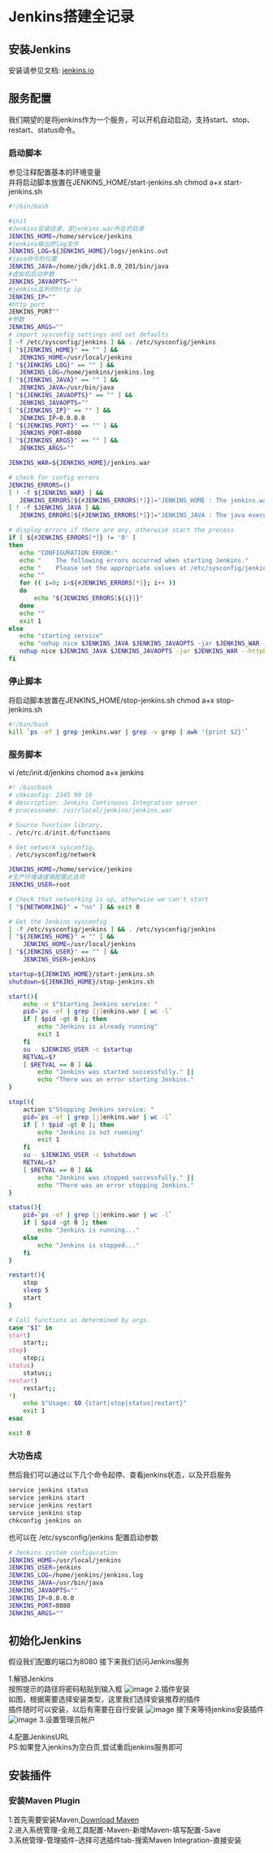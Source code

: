 # Jenkins搭建全记录
## 安装Jenkins
安装请参见文档:
 <a href="https://jenkins.io/doc/pipeline/tour/getting-started/">jenkins.io</a>
## 服务配置
我们期望的是将jenkins作为一个服务，可以开机自动启动，支持start、stop、restart、status命令。
 
### 启动脚本
参见注释配置基本的环境变量  
并将启动脚本放置在JENKINS_HOME/start-jenkins.sh
chmod a+x start-jenkins.sh
 ```bash
#!/bin/bash

#init
#Jenkins安装目录，即jenkins.war所在的目录
JENKINS_HOME=/home/service/jenkins
#jenkins输出的log文件
JENKINS_LOG=${JENKINS_HOME}/logs/jenkins.out
#java命令的位置
JENKINS_JAVA=/home/jdk/jdk1.8.0_201/bin/java
#虚拟机启动参数
JENKINS_JAVAOPTS=""
#jenkins监听的http ip
JENKINS_IP=""
#http port
JENKINS_PORT""
#参数
JENKINS_ARGS=""
# import sysconfig settings and set defaults
[ -f /etc/sysconfig/jenkins ] && . /etc/sysconfig/jenkins
[ "${JENKINS_HOME}" == "" ] &&
    JENKINS_HOME=/usr/local/jenkins
[ "${JENKINS_LOG}" == "" ] &&
    JENKINS_LOG=/home/jenkins/jenkins.log
[ "${JENKINS_JAVA}" == "" ] &&
    JENKINS_JAVA=/usr/bin/java
[ "${JENKINS_JAVAOPTS}" == "" ] &&
    JENKINS_JAVAOPTS=""
[ "${JENKINS_IP}" == "" ] &&
    JENKINS_IP=0.0.0.0
[ "${JENKINS_PORT}" == "" ] &&
    JENKINS_PORT=8080
[ "${JENKINS_ARGS}" == "" ] &&
    JENKINS_ARGS=""

JENKINS_WAR=${JENKINS_HOME}/jenkins.war

# check for config errors
JENKINS_ERRORS=()
[ ! -f ${JENKINS_WAR} ] &&
    JENKINS_ERRORS[${#JENKINS_ERRORS[*]}]="JENKINS_HOME : The jenkins.war could not be found at ${JENKINS_HOME}/jenkins.war"
[ ! -f $JENKINS_JAVA ] &&
    JENKINS_ERRORS[${#JENKINS_ERRORS[*]}]="JENKINS_JAVA : The java executable could not be found at $JENKINS_JAVA"

# display errors if there are any, otherwise start the process
if [ ${#JENKINS_ERRORS[*]} != '0' ]
then
    echo "CONFIGURATION ERROR:"
    echo "    The following errors occurred when starting Jenkins."
    echo "    Please set the appropriate values at /etc/sysconfig/jenkins"
    echo ""
    for (( i=0; i<${#JENKINS_ERRORS[*]}; i++ ))
    do
        echo "${JENKINS_ERRORS[${i}]}"
    done
    echo ""
    exit 1
else
    echo "starting service"
    echo "nohup nice $JENKINS_JAVA $JENKINS_JAVAOPTS -jar $JENKINS_WAR --httpListenAddress=$JENKINS_IP --httpPort=$JENKINS_PORT $> $JENKINS_LOG 2>&1 &"
    nohup nice $JENKINS_JAVA $JENKINS_JAVAOPTS -jar $JENKINS_WAR --httpListenAddress=$JENKINS_IP --httpPort=$JENKINS_PORT $> $JENKINS_LOG 2>&1 &
fi
```
### 停止脚本
将启动脚本放置在JENKINS_HOME/stop-jenkins.sh
chmod a+x stop-jenkins.sh
```bash
#!/bin/bash
kill `ps -ef | grep jenkins.war | grep -v grep | awk '{print $2}'`
```
### 服务脚本
vi /etc/init.d/jenkins
chomod a+x jenkins
```bash
#! /bin/bash
# chkconfig: 2345 90 10
# description: Jenkins Continuous Integration server
# processname: /usr/local/jenkins/jenkins.war

# Source function library.
. /etc/rc.d/init.d/functions

# Get network sysconfig.
. /etc/sysconfig/network

JENKINS_HOME=/home/service/jenkins
#生产环境请谨慎配置此选项
JENKINS_USER=root

# Check that networking is up, otherwise we can't start
[ "${NETWORKING}" = "no" ] && exit 0

# Get the Jenkins sysconfig
[ -f /etc/sysconfig/jenkins ] && . /etc/sysconfig/jenkins
[ "${JENKINS_HOME}" = "" ] &&
    JENKINS_HOME=/usr/local/jenkins
[ "${JENKINS_USER}" == "" ] &&
    JENKINS_USER=jenkins

startup=${JENKINS_HOME}/start-jenkins.sh
shutdown=${JENKINS_HOME}/stop-jenkins.sh

start(){
    echo -n $"Starting Jenkins service: "
    pid=`ps -ef | grep [j]enkins.war | wc -l`
    if [ $pid -gt 0 ]; then
        echo "Jenkins is already running"
        exit 1
    fi
    su - $JENKINS_USER -c $startup
    RETVAL=$?
    [ $RETVAL == 0 ] &&
        echo "Jenkins was started successfully." ||
        echo "There was an error starting Jenkins."
}

stop(){
    action $"Stopping Jenkins service: "
    pid=`ps -ef | grep [j]enkins.war | wc -l`
    if [ ! $pid -gt 0 ]; then
        echo "Jenkins is not running"
        exit 1
    fi
    su - $JENKINS_USER -c $shutdown
    RETVAL=$?
    [ $RETVAL == 0 ] &&
        echo "Jenkins was stopped successfully." ||
        echo "There was an error stopping Jenkins."
}

status(){
    pid=`ps -ef | grep [j]enkins.war | wc -l`
    if [ $pid -gt 0 ]; then
        echo "Jenkins is running..."
    else
        echo "Jenkins is stopped..."
    fi
}

restart(){
    stop
    sleep 5
    start
}

# Call functions as determined by args.
case "$1" in
start)
    start;;
stop)
    stop;;
status)
    status;;
restart)
    restart;;
*)
    echo $"Usage: $0 {start|stop|status|restart}"
    exit 1
esac

exit 0
```
### 大功告成
然后我们可以通过以下几个命令起停、查看jenkins状态，以及开启服务
```bash
service jenkins status
service jenkins start
service jenkins restart
service jenkins stop
chkconfig jenkins on
```
也可以在 /etc/sysconfig/jenkins 配置启动参数
```bash
# Jenkins system configuration
JENKINS_HOME=/usr/local/jenkins
JENKINS_USER=jenkins
JENKINS_LOG=/home/jenkins/jenkins.log
JENKINS_JAVA=/usr/bin/java
JENKINS_JAVAOPTS=""
JENKINS_IP=0.0.0.0
JENKINS_PORT=8080
JENKINS_ARGS=""
```

## 初始化Jenkins
假设我们配置的端口为8080
接下来我们访问Jenkins服务

1.解锁Jenkins  
按照提示的路径将密码粘贴到输入框
![image](https://github.com/silencerv/Ops/blob/master/Jenkins/pics/unlock_jenkins.jpg)
2.插件安装  
如图，根据需要选择安装类型，这里我们选择安装推荐的插件  
插件随时可以安装，以后有需要在自行安装
![image](https://github.com/silencerv/Ops/blob/master/Jenkins/pics/jenkins_plugin_choose.jpg)
接下来等待jenkins安装插件
![image](https://github.com/silencerv/Ops/blob/master/Jenkins/pics/step_up.png)
3.设置管理员帐户

4.配置JenkinsURL  
PS:如果登入jenkins为空白页,尝试重启jenkins服务即可

## 安装插件
### 安装Maven Plugin
1.首先需要安装Maven,<a href="https://maven.apache.org/download.cgi">Download Maven</a>  
2.进入系统管理-全局工具配置-Maven-新增Maven-填写配置-Save  
3.系统管理-管理插件-选择可选插件tab-搜索Maven Integration-直接安装
